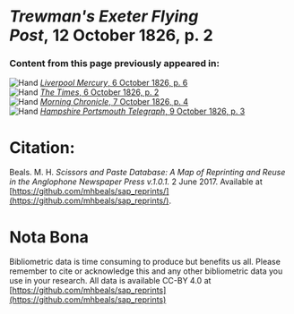 # *Trewman's Exeter Flying Post*, 12 October 1826, p. 2  
  
### Content from this page previously appeared in:  
![Hand](http://scissorsandpaste.net/wp-content/uploads/2017/06/smallhandpointer.png) [*Liverpool Mercury*, 6 October 1826, p. 6](https://mhbeals.github.io/sap_html/Liverpool-Mercury/Liverpool-Mercury-6-October-1826-p-6)  
![Hand](http://scissorsandpaste.net/wp-content/uploads/2017/06/smallhandpointer.png) [*The Times*, 6 October 1826, p. 2](https://mhbeals.github.io/sap_html/The-Times/The-Times-6-October-1826-p-2)  
![Hand](http://scissorsandpaste.net/wp-content/uploads/2017/06/smallhandpointer.png) [*Morning Chronicle*, 7 October 1826, p. 4](https://mhbeals.github.io/sap_html/Morning-Chronicle/Morning-Chronicle-7-October-1826-p-4)  
![Hand](http://scissorsandpaste.net/wp-content/uploads/2017/06/smallhandpointer.png) [*Hampshire Portsmouth Telegraph*, 9 October 1826, p. 3](https://mhbeals.github.io/sap_html/Hampshire-Portsmouth-Telegraph/Hampshire-Portsmouth-Telegraph-9-October-1826-p-3)  


# Citation: 

Beals. M. H. *Scissors and Paste Database: A Map of Reprinting and Reuse in the Anglophone Newspaper Press v.1.0.1.* 2 June 2017. Available at [https://github.com/mhbeals/sap_reprints/](https://github.com/mhbeals/sap_reprints/). 

# Nota Bona

Bibliometric data is time consuming to produce but benefits us all. Please remember to cite or acknowledge this and any other bibliometric data you use in your research. All data is available CC-BY 4.0 at [https://github.com/mhbeals/sap_reprints](https://github.com/mhbeals/sap_reprints)